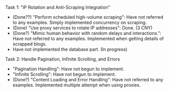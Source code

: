 Task 1: "IP Rotation and Anti-Scraping Integration"
- (Done??) "Perform scheduled high-volume scraping": Have not referred to any examples. Simply implemented concurrency on scraping.
- (Done) "Use proxy services to rotate IP addresses": Done. (3 CNY)
- (Done?) "Mimic human behavior with random delays and interactions.": Have not referred to any examples. Implemented when getting details of scrapped blogs.
- Have not implemented the database part. (In progress)

Task 2: Handle Pagination, Infinite Scrolling, and Errors
- "Pagination Handling": Have not begun to implement.
- "Infinite Scrolling": Have not begun to implement.
- (Done?) "Content Loading and Error Handling": Have not referred to any examples. Implemented multiple attempt when using proxies.